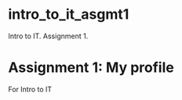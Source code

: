 # intro_to_it_asgmt1
Intro to IT. Assignment 1.

<h1>Assignment 1: My profile</h1>
<p>For Intro to IT</p>
